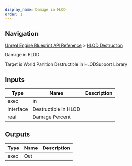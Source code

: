 ```yaml
---
display_name: Damage in HLOD
order: 1
---
```

## Navigation

[Unreal Engine Blueprint API Reference](https://dev.epicgames.com/documentation/en-us/unreal-engine/BlueprintAPI) > [HLOD Destruction](https://dev.epicgames.com/documentation/en-us/unreal-engine/BlueprintAPI/HLODDestruction)

Damage in HLOD

Target is World Partition Destructible in HLODSupport Library

## Inputs

| Type | Name | Description |
| --- | --- | --- |
| exec | In |  |
| interface | Destructible in HLOD |  |
| real | Damage Percent |  |

## Outputs

| Type | Name | Description |
| --- | --- | --- |
| exec | Out |  |
